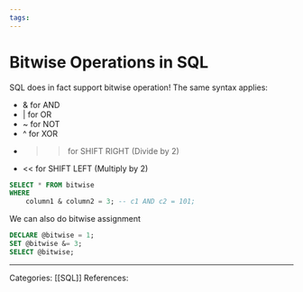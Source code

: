 ```yaml
---
tags:
---
```

# Bitwise Operations in SQL
SQL does in fact support bitwise operation! The same syntax applies:
- & for AND
- | for OR
- ~ for NOT
- ^ for XOR
- >> for SHIFT RIGHT (Divide by 2)
- << for SHIFT LEFT (Multiply by 2)
```SQL
SELECT * FROM bitwise
WHERE
	column1 & column2 = 3; -- c1 AND c2 = 101;
```
We can also do bitwise assignment
```SQL
DECLARE @bitwise = 1;
SET @bitwise &= 3;
SELECT @bitwise;
```


---
Categories: [[SQL]]
References:
